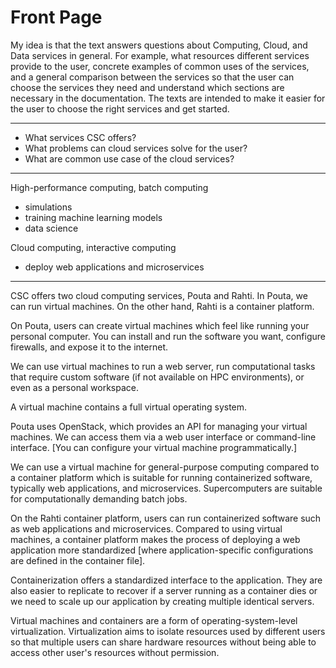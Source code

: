 # Front Page
My idea is that the text answers questions about Computing, Cloud, and Data services in general. For example, what resources different services provide to the user, concrete examples of common uses of the services, and a general comparison between the services so that the user can choose the services they need and understand which sections are necessary in the documentation. The texts are intended to make it easier for the user to choose the right services and get started.

---

* What services CSC offers?
* What problems can cloud services solve for the user?
* What are common use case of the cloud services?

---

High-performance computing, batch computing

- simulations
- training machine learning models
- data science

Cloud computing, interactive computing

- deploy web applications and microservices

---

CSC offers two cloud computing services, Pouta and Rahti. In Pouta, we can run virtual machines. On the other hand, Rahti is a container platform.

On Pouta, users can create virtual machines which feel like running your personal computer. You can install and run the software you want, configure firewalls, and expose it to the internet.

We can use virtual machines to run a web server, run computational tasks that require custom software (if not available on HPC environments), or even as a personal workspace.

A virtual machine contains a full virtual operating system.

Pouta uses OpenStack, which provides an API for managing your virtual machines. We can access them via a web user interface or command-line interface. [You can configure your virtual machine programmatically.]

We can use a virtual machine for general-purpose computing compared to a container platform which is suitable for running containerized software, typically web applications, and microservices. Supercomputers are suitable for computationally demanding batch jobs.

On the Rahti container platform, users can run containerized software such as web applications and microservices. Compared to using virtual machines, a container platform makes the process of deploying a web application more standardized [where application-specific configurations are defined in the container file].

Containerization offers a standardized interface to the application. They are also easier to replicate to recover if a server running as a container dies or we need to scale up our application by creating multiple identical servers.

Virtual machines and containers are a form of operating-system-level virtualization. Virtualization aims to isolate resources used by different users so that multiple users can share hardware resources without being able to access other user's resources without permission.
